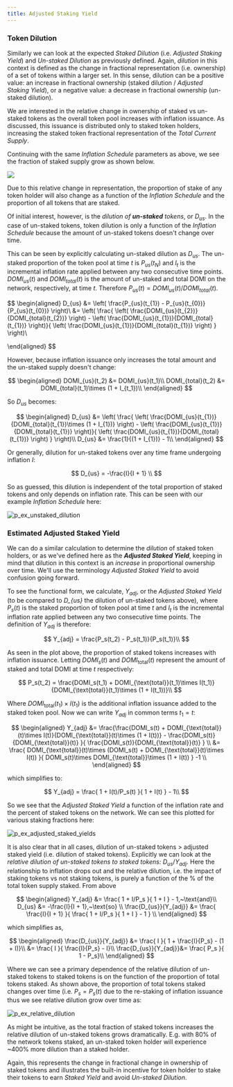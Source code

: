 ```yaml
---
title: Adjusted Staking Yield
---
```


### Token Dilution

Similarly we can look at the expected _Staked Dilution_ (i.e. _Adjusted Staking Yield_) and _Un-staked Dilution_ as previously defined. Again, _dilution_ in this context is defined as the change in fractional representation (i.e. ownership) of a set of tokens within a larger set. In this sense, dilution can be a positive value: an increase in fractional ownership (staked dilution / _Adjusted Staking Yield_), or a negative value: a decrease in fractional ownership (un-staked dilution).

We are interested in the relative change in ownership of staked vs un-staked tokens as the overall token pool increases with inflation issuance. As discussed, this issuance is distributed only to staked token holders, increasing the staked token fractional representation of the _Total Current Supply_.

Continuing with the same _Inflation Schedule_ parameters as above, we see the fraction of staked supply grow as shown below.

![](/img/p_ex_staked_supply_w_range_initial_stake.png)

Due to this relative change in representation, the proportion of stake of any token holder will also change as a function of the _Inflation Schedule_ and the proportion of all tokens that are staked.

Of initial interest, however, is the _dilution of **un-staked** tokens_, or $D_{us}$. In the case of un-staked tokens, token dilution is only a function of the _Inflation Schedule_ because the amount of un-staked tokens doesn't change over time.

This can be seen by explicitly calculating un-staked dilution as $D_{us}$. The un-staked proportion of the token pool at time $t$ is $P_{us}(t_{N})$ and $I_{t}$ is the incremental inflation rate applied between any two consecutive time points. $DOMI_{us}(t)$ and $DOMI_{total}(t)$ is the amount of un-staked and total DOMI on the network, respectively, at time $t$. Therefore $P_{us}(t) = DOMI_{us}(t)/DOMI_{total}(t)$.

$$
\begin{aligned}
	D_{us} &= \left( \frac{P_{us}(t_{1}) - P_{us}(t_{0})}{P_{us}(t_{0})} \right)\\
		&= \left( \frac{ \left( \frac{DOMI_{us}(t_{2})}{DOMI_{total}(t_{2})} \right) - \left( \frac{DOMI_{us}(t_{1})}{DOMI_{total}(t_{1})} \right)}{ \left( \frac{DOMI_{us}(t_{1})}{DOMI_{total}(t_{1})} \right) } \right)\\

\end{aligned}
$$

However, because inflation issuance only increases the total amount and the un-staked supply doesn't change:

$$
\begin{aligned}
	DOMI_{us}(t_2) &= DOMI_{us}(t_1)\\
	DOMI_{total}(t_2) &= DOMI_{total}(t_1)\times (1 + I_{t_1})\\
\end{aligned}
$$

So $D_{us}$ becomes:

$$
\begin{aligned}
	D_{us} &= \left( \frac{ \left( \frac{DOMI_{us}(t_{1})}{DOMI_{total}(t_{1})\times (1 + I_{1})} \right) - \left( \frac{DOMI_{us}(t_{1})}{DOMI_{total}(t_{1})} \right)}{ \left( \frac{DOMI_{us}(t_{1})}{DOMI_{total}(t_{1})} \right) } \right)\\
	D_{us} &= \frac{1}{(1 + I_{1})} - 1\\
\end{aligned}
$$

Or generally, dilution for un-staked tokens over any time frame undergoing inflation $I$:

$$
D_{us} = -\frac{I}{I + 1} \\
$$

So as guessed, this dilution is independent of the total proportion of staked tokens and only depends on inflation rate. This can be seen with our example _Inflation Schedule_ here:

![p_ex_unstaked_dilution](/img/p_ex_unstaked_dilution.png)

### Estimated Adjusted Staked Yield

We can do a similar calculation to determine the _dilution_ of staked token holders, or as we've defined here as the **_Adjusted Staked Yield_**, keeping in mind that dilution in this context is an _increase_ in proportional ownership over time. We'll use the terminology _Adjusted Staked Yield_ to avoid confusion going forward.

To see the functional form, we calculate, $Y_{adj}$, or the _Adjusted Staked Yield_ (to be compared to _D\_{us}_ the dilution of un-staked tokens above), where $P_{s}(t)$ is the staked proportion of token pool at time $t$ and $I_{t}$ is the incremental inflation rate applied between any two consecutive time points. The definition of $Y_{adj}$ is therefore:

$$
	Y_{adj} = \frac{P_s(t_2) - P_s(t_1)}{P_s(t_1)}\\
$$

As seen in the plot above, the proportion of staked tokens increases with inflation issuance. Letting $DOMI_s(t)$ and $DOMI_{\text{total}}(t)$ represent the amount of staked and total DOMI at time $t$ respectively:

$$
	P_s(t_2) = \frac{DOMI_s(t_1) + DOMI_{\text{total}}(t_1)\times I(t_1)}{DOMI_{\text{total}}(t_1)\times (1 + I(t_1))}\\
$$

Where $DOMI_{\text{total}}(t_1)\times I(t_1)$ is the additional inflation issuance added to the staked token pool. Now we can write $Y_{adj}$ in common terms $t_1 = t$:

$$
\begin{aligned}
Y_{adj} &= \frac{\frac{DOMI_s(t) + DOMI_{\text{total}}(t)\times I(t)}{DOMI_{\text{total}}(t)\times (1 + I(t))} - \frac{DOMI_s(t)}{DOMI_{\text{total}}(t)} }{ \frac{DOMI_s(t)}{DOMI_{\text{total}}(t)} }  \\
	&= \frac{ DOMI_{\text{total}}(t)\times (DOMI_s(t) + DOMI_{\text{total}}(t)\times I(t)) }{ DOMI_s(t)\times DOMI_{\text{total}}\times (1 + I(t)) } -1 \\
\end{aligned}
$$

which simplifies to:

$$
Y_{adj} =  \frac{ 1 + I(t)/P_s(t) }{ 1 + I(t) } - 1\\
$$

So we see that the _Adjusted Staked Yield_ a function of the inflation rate and the percent of staked tokens on the network. We can see this plotted for various staking fractions here:

![p_ex_adjusted_staked_yields](/img/p_ex_adjusted_staked_yields.png)

It is also clear that in all cases, dilution of un-staked tokens $>$ adjusted staked yield (i.e. dilution of staked tokens). Explicitly we can look at the _relative dilution of un-staked tokens to staked tokens:_ $D_{us}/Y_{adj}$. Here the relationship to inflation drops out and the relative dilution, i.e. the impact of staking tokens vs not staking tokens, is purely a function of the % of the total token supply staked. From above

$$
\begin{aligned}
Y_{adj} &=  \frac{ 1 + I/P_s }{ 1 + I } - 1,~\text{and}\\
D_{us} &= -\frac{I}{I + 1},~\text{so} \\
\frac{D_{us}}{Y_{adj}} &= \frac{ \frac{I}{I + 1} }{ \frac{ 1 + I/P_s }{ 1 + I } - 1 } \\
\end{aligned}
$$

which simplifies as,

$$
	\begin{aligned}
	\frac{D_{us}}{Y_{adj}} &= \frac{ I }{ 1 + \frac{I}{P_s} - (1 + I)}\\
	&= \frac{ I }{ \frac{I}{P_s} - I}\\
	\frac{D_{us}}{Y_{adj}}&= \frac{ P_s }{ 1 - P_s}\\
	\end{aligned}
$$

Where we can see a primary dependence of the relative dilution of un-staked tokens to staked tokens is on the function of the proportion of total tokens staked. As shown above, the proportion of total tokens staked changes over time (i.e. $P_s = P_s(t)$ due to the re-staking of inflation issuance thus we see relative dilution grow over time as:

![p_ex_relative_dilution](/img/p_ex_relative_dilution.png)

As might be intuitive, as the total fraction of staked tokens increases the relative dilution of un-staked tokens grows dramatically. E.g. with $80\%$ of the network tokens staked, an un-staked token holder will experience ~$400\%$ more dilution than a staked holder.

Again, this represents the change in fractional change in ownership of staked tokens and illustrates the built-in incentive for token holder to stake their tokens to earn _Staked Yield_ and avoid _Un-staked Dilution_.
